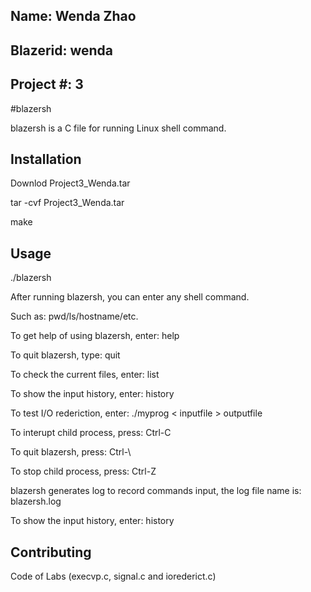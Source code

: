 ## Name: Wenda Zhao

## Blazerid: wenda

## Project #: 3

#blazersh

blazersh is a C file for running Linux shell command.

## Installation

Downlod Project3_Wenda.tar

tar -cvf Project3_Wenda.tar

make

## Usage

./blazersh

After running blazersh, you can enter any shell command.

Such as:
	pwd/ls/hostname/etc.
	
To get help of using blazersh, enter:
help

To quit blazersh, type:
quit

To check the current files, enter:
list

To show the input history, enter:
history

To test I/O rederiction, enter:
./myprog < inputfile > outputfile

To interupt child process, press:
Ctrl-C

To quit blazersh, press: 
Ctrl-\

To stop child process, press: 
Ctrl-Z

blazersh generates log to record commands input, the log file name is:
blazersh.log

To show the input history, enter: 
history

## Contributing

Code of Labs (execvp.c, signal.c and iorederict.c)

